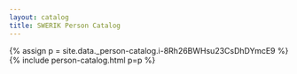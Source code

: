 ```yaml
---
layout: catalog
title: SWERIK Person Catalog
---
```

{% assign p = site.data._person-catalog.i-8Rh26BWHsu23CsDhDYmcE9 %}
{% include person-catalog.html p=p %}

